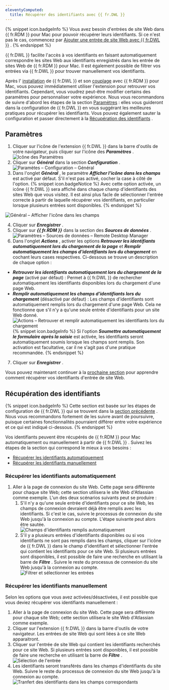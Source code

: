 ```yaml
---
eleventyComputed:
  title: Récupérer des identifiants avec {{ fr.DWL }}
---
```

{% snippet icon.badgeInfo %} 
Vous avez besoin d'entrées de site Web dans {{ fr.RDM }} pour Mac pour pouvoir récupérer leurs identifiants. Si ce n'est pas le cas, commencez par [Ajouter une entrée de site Web avec {{ fr.DWL }}](/fr/rdm/mac/dwl/using-devolutions-web-login/add-website-entry-with-dwl/) . 
{% endsnippet %}
 

{{ fr.DWL }} facilite l'accès à vos identifiants en faisant automatiquement correspondre les sites Web aux identifiants enregistrés dans les entrée de sites Web de {{ fr.RDM }} pour Mac. Il est également possible de filtrer vos entrées via {{ fr.DWL }} pour trouver manuellement vos identifiants.  

Après l' [installation](fr/rdm/mac/dwl/installation/) de {{ fr.DWL }} et son [couplage](/fr/rdm/mac/dwl/first-login-devolutions-web-login/) avec {{ fr.RDM }} pour Mac, vous pouvez immédiatement utiliser l'extension pour retrouver vos identifiants. Cependant, vous voudrez peut-être modifier certains des paramètres pour personnaliser votre expérience. Nous vous recommandons de suivre d'abord les étapes de la section [Paramètres](#paramètres) : elles vous guideront dans la configuration de {{ fr.DWL }} en vous suggérant les meilleures pratiques pour récupérer les identifiants. Vous pouvez également sauter la configuration et passer directement à la [Récupération des identifiants](#récupération-des-identifiants) . 

## Paramètres 

1. Cliquer sur l'icône de l'extension {{ fr.DWL }} dans la barre d'outils de votre navigateur, puis cliquer sur l'icône des ***Paramètres*** .  
![Icône des Paramètres](/img/fr/rdm/mac/RDMMac2039.png) 
1. Cliquer sur ***Général*** dans la section ***Configuration*** .  
![Paramètes – Configuration – Général](/img/fr/rdm/mac/RDMMac2035.png) 
1. Dans l'onglet ***Général*** , le paramètre ***Afficher l'icône dans les champs*** est activé par défaut. S'il n'est pas activé, cocher la case à côté de l'option. 
{% snippet icon.badgeNotice %} 
Avec cette option activée, un icône {{ fr.DWL }} sera affiché dans chaque champ d'identifiants des sites Web que vous visitez. Il est ainsi plus facle de sélectionner l'entrée correcte à partir de laquelle récupérer vos identifiants, en particulier lorsque plusieurs entrées sont disponibles. 
{% endsnippet %}
 
![Général – Afficher l'icône dans les champs](/img/fr/rdm/mac/RDMMac2036.png) 

4. Cliquer sur ***Enregistrer*** . 
1. Cliquer sur ***{{ fr.RDM }}*** dans la section des ***Sources de données*** .  
![Paramètres – Sources de données – Remote Desktop Manager](/img/fr/rdm/mac/RDMMac2037.png) 
1. Dans l'onglet ***Actions*** , activer les options ***Retrouver les identifiants automatiquement lors du chargement de la page*** et ***Remplir automatiquement les champs d'identifiants lors du chargement*** en cochant leurs cases respectives. Ci-dessous se trouve un description de chaque option : 
* ***Retrouver les identifiants automatiquement lors du chargement de la page*** (activé par défaut) : Permet à {{ fr.DWL }} de rechercher automatiquement les identifiants disponibles lors du chargement d'une page Web. 
* ***Remplir automatiquement les champs d'identifiants lors du chargement*** (désactivé par défaut) : Les champs d'identifiants sont automatiquement remplis lors du chargement d'une page Web. Cela ne fonctionne que s'il n'y a qu'une seule entrée d'identifiants pour un site Web donné.  
![Actions – Retrouver et remplir automatiquement les identifiants lors du chargement](/img/fr/rdm/mac/RDMMac2038.png) 
{% snippet icon.badgeInfo %} 
Si l'option ***Soumettre automatiquement le formulaire après la saisie*** est activée, les identifiants seront automatiquement soumis lorsque les champs sont remplis. Son activation est facultative, car il ne s'agit pas d'une pratique recommandée. 
{% endsnippet %}
 
7. Cliquer sur ***Enregistrer*** . 

Vous pouvez maintenant continuer à la [prochaine section](#récupération-des-identifiants) pour apprendre comment récupérer vos identifiants d'entrée de site Web. 

## Récupération des identifiants 

{% snippet icon.badgeInfo %} 
Cette section est basée sur les étapes de configuration de {{ fr.DWL }} qui se trouvent dans la [section précédente](#paramètres) . Nous vous recommandons fortement de les suivre avant de poursuivre, puisque certaines fonctionnalités pourraient différer entre votre expérience et ce qui est indiqué ci-dessous. 
{% endsnippet %}
 
Vos identifiants peuvent être récupérés de {{ fr.RDM }} pour Mac automatiquement ou manuellement à partir de {{ fr.DWL }} . Suivez les étapes de la section qui correspond le mieux à vos besoins : 

* [Récupérer les identifiants automatiquement](#récupérer-les-identifiants-automatiquement) 
* [Récupérer les identifiants manuellement](#récupérer-les-identifiants-manuellement) 

### Récupérer les identifiants automatiquement 

1. Aller à la page de connexion du site Web. Cette page sera différente pour chaque site Web; cette section utilisera le site Web d'Atlassian comme exemple. L'un des deux scénarios suivants peut se produire : 
    1. S'il n'y a qu'une seule entrée d'identifiants pour ce site Web, les champs de connexion devraient déjà être remplis avec les identifiants. Si c'est le cas, suivre le processus de connexion du site Web jusqu'à la connexion au compte. L'étape suivante peut alors être sautée.  
    ![Champs d'identifiants remplis automatiquement](/img/fr/rdm/mac/RDMMac2040.png) 
    1. S'il y a plusieurs entrées d'identifiants disponibles ou si vos identifiants ne sont pas remplis dans les champs, cliquer sur l'icône de {{ fr.DWL }} dans le champ d'identifiant et sélectionner l'entrée qui contient les identifiants pour ce site Web. Si plusieurs entrées sont disponibles, il est possible de faire une recherche en utilisant la barre de ***Filtre*** . Suivre le reste du processus de connexion du site Web jusqu'à la connexion au compte.  
    ![Filtrer et sélectionner les entrées](/img/fr/rdm/mac/RDMMac2043.png) 

### Récupérer les identifiants manuellement 

Selon les options que vous avez activées/désactivées, il est possible que vous deviez récupérer vos identifiants manuellement :  

1. Aller à la page de connexion du site Web. Cette page sera différente pour chaque site Web; cette section utilisera le site Web d'Atlassian comme exemple. 
1. Cliquer sur l'extension {{ fr.DWL }} dans la barre d'outils de votre navigateur. Les entrées de site Web qui sont liées à ce site Web apparaitront. 
1. Cliquer sur l'entrée de site Web qui contient les identifiants recherchés pour ce site Web. Si plusieurs entrées sont disponibles, il est possible de faire une recherche en utilisant la barre de ***Filtre*** .  
![Sélection de l'entrée](/img/fr/rdm/mac/RDMMac2042.png) 
1. Les identifiants seront transférés dans les champs d'identifiants du site Web. Suivre le reste du processus de connexion du site Web jusqu'à la connexion au compte.  
![Tranfert des identifiants dans les champs correspondants](/img/fr/rdm/mac/RDMMac2041.png) 
